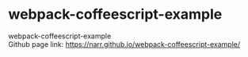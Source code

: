 # webpack-coffeescript-example
webpack-coffeescript-example
<br>Github page link: <https://narr.github.io/webpack-coffeescript-example/>
